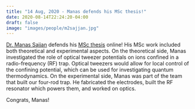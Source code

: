 ```yaml
---
title: "14 Aug, 2020 - Manas defends his MSc thesis!"
date: 2020-08-14T22:24:20-04:00
draft: false
image: "images/people/m2sajjan.jpg"
---
```


<a href="/members/manas-sajjan/">Dr. Manas Sajjan</a> defends his <a href="https://uwspace.uwaterloo.ca/handle/10012/16433">MSc thesis</a> online! His MSc work included both theoretical and experimental aspects. On the theoretical side, Manas investigated the role of optical tweezer potentials on ions confined in a radio-frequency (RF) trap. Optical tweezers would allow for local control of the confining potential, which can be used for investigating quantum thermodynamics. On the experimental side, Manas was part of the team that built our four-rod trap. He fabricated the electrodes, built the RF resonator which powers them, and worked on optics.

Congrats, Manas!